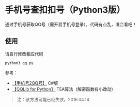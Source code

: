 # 手机号查扣扣号（Python3版）

通过手机号获取QQ号（需开启手机号登录），代码有点乱，凑合看吧！

## 使用

请自行修改相应代码

```
python3 qq.py
```

参考：

- [【手机号2QQ号】](http://www.52pojie.cn/thread-385527-1-1.html) C#版
- [【QQLib for Python】](https://github.com/JetLua/qqlib) TEA算法（解密函数有小改动）


> 注：该方法可能已经失效，2016.04.14